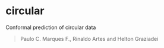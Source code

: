 # circular

Conformal prediction of circular data

> Paulo C. Marques F., Rinaldo Artes and Helton Graziadei
